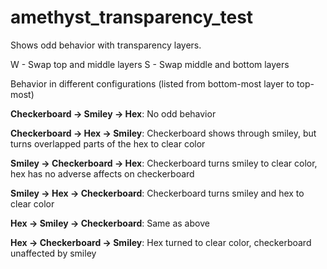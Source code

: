 # amethyst_transparency_test

Shows odd behavior with transparency layers.

W - Swap top and middle layers
S - Swap middle and bottom layers

Behavior in different configurations (listed from bottom-most layer to top-most)

**Checkerboard -> Smiley -> Hex**: No odd behavior

**Checkerboard -> Hex -> Smiley**: Checkerboard shows through smiley, but turns overlapped parts of the hex to clear color

**Smiley -> Checkerboard -> Hex**: Checkerboard turns smiley to clear color, hex has no adverse affects on checkerboard

**Smiley -> Hex -> Checkerboard**: Checkerboard turns smiley and hex to clear color

**Hex -> Smiley -> Checkerboard**: Same as above

**Hex -> Checkerboard -> Smiley**: Hex turned to clear color, checkerboard unaffected by smiley

